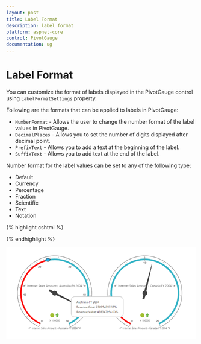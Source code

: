 ```yaml
---
layout: post
title: Label Format
description: label format
platform: aspnet-core
control: PivotGauge
documentation: ug
---
```


# Label Format

You can customize the format of labels displayed in the PivotGauge control using `LabelFormatSettings` property.

Following are the formats that can be applied to labels in PivotGauge:

* `NumberFormat`  - Allows the user to change the number format of the label values in PivotGauge.
* `DecimalPlaces` - Allows you to set the number of digits displayed after decimal point.
* `PrefixText`  - Allows you to add a text at the beginning of the label.
* `SuffixText` - Allows you to add text at the end of the label.

Number format for the label values can be set to any of the following type:

* Default	
* Currency
* Percentage
* Fraction
* Scientific
* Text
* Notation

{% highlight cshtml %}

<ej-pivot-gauge id="PivotGauge1">
    <e-label-format-settings number-format="Percentage" prefix-text="#*" suffix-text="*#" decimal-places="2"></e-label-format-settings>
</ej-pivot-gauge>

{% endhighlight %}

![](Label-Format_images/labelformat.png) 
